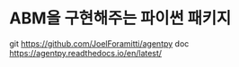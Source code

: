 # ABM을 구현해주는 파이썬 패키지 

git https://github.com/JoelForamitti/agentpy
doc https://agentpy.readthedocs.io/en/latest/



